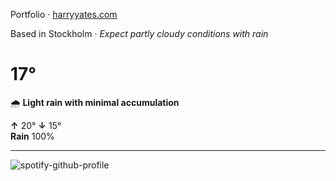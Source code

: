 Portfolio · [harryyates.com](https://harryyates.com)

<!-- WEATHER_START -->
Based in Stockholm · *Expect partly cloudy conditions with rain*

# 17°
🌧️ **Light rain with minimal accumulation**

**↑** 20° **↓** 15°  
**Rain** 100%

---
<!-- WEATHER_END -->

<p align="left">
  <a>
    <img src="https://spotify-github-profile.kittinanx.com/api/view?uid=bigbello&cover_image=true&theme=natemoo-re&show_offline=true&background_color=121212&interchange=false&bar_color=53b14f&bar_color_cover=false" alt="spotify-github-profile">
  </a>
</p>